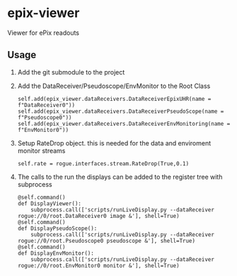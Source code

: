 # epix-viewer
Viewer for ePix readouts

## Usage

1. Add the git submodule to the project
2. Add the DataReceiver/Pseudoscope/EnvMonitor to the Root Class

    ```
    self.add(epix_viewer.dataReceivers.DataReceiverEpixUHR(name = f"DataReceiver0"))
    self.add(epix_viewer.dataReceivers.DataReceiverPseudoScope(name = f"Pseudoscope0"))
    self.add(epix_viewer.dataReceivers.DataReceiverEnvMonitoring(name = f"EnvMonitor0"))
    ```

3. Setup RateDrop object. this is needed for the data and enviroment monitor streams

    `self.rate = rogue.interfaces.stream.RateDrop(True,0.1)`

4. The calls to the run the displays can be added to the register tree with subprocess

    ```
    @self.command()
    def DisplayViewer():
        subprocess.call(['scripts/runLiveDisplay.py --dataReceiver rogue://0/root.DataReceiver0 image &'], shell=True)
    @self.command()
    def DisplayPseudoScope():
        subprocess.call(['scripts/runLiveDisplay.py --dataReceiver rogue://0/root.Pseudoscope0 pseudoscope &'], shell=True)
    @self.command()
    def DisplayEnvMonitor():
        subprocess.call(['scripts/runLiveDisplay.py --dataReceiver rogue://0/root.EnvMonitor0 monitor &'], shell=True)
    ```   